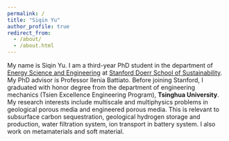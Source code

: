 ```yaml
---
permalink: /
title: "Siqin Yu"
author_profile: true
redirect_from: 
  - /about/
  - /about.html
---
```


My name is Siqin Yu. I am a third-year PhD student in the department of [Energy Science and Engineering](https://ese.stanford.edu) at [Stanford Doerr School of Sustainability](https://sustainability.stanford.edu). My PhD advisor is Professor Ilenia Battiato. Before joining Stanford, I graduated with honor degree from the department of engineering mechanics (Tsien Excellence Engineering Program), **Tsinghua University**. My research interests include multiscale and multiphysics problems in geological porous media and engineered porous media. This is relevant to subsurface carbon sequestration, geological hydrogen storage and production, water filtration system, ion transport in battery system. I also work on metamaterials and soft material.
